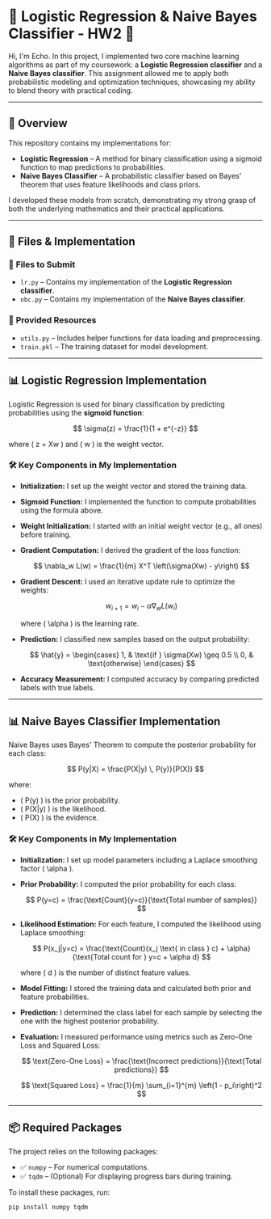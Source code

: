 # 🚀 **Logistic Regression & Naive Bayes Classifier - HW2** 🎯

Hi, I'm Echo. In this project, I implemented two core machine learning algorithms as part of my coursework: a **Logistic Regression classifier** and a **Naive Bayes classifier**. This assignment allowed me to apply both probabilistic modeling and optimization techniques, showcasing my ability to blend theory with practical coding.

---

## 📌 **Overview**
This repository contains my implementations for:
- **Logistic Regression** – A method for binary classification using a sigmoid function to map predictions to probabilities.
- **Naive Bayes Classifier** – A probabilistic classifier based on Bayes’ theorem that uses feature likelihoods and class priors.

I developed these models from scratch, demonstrating my strong grasp of both the underlying mathematics and their practical applications.

---

## 📂 **Files & Implementation**

### 🔧 **Files to Submit**
- `lr.py` – Contains my implementation of the **Logistic Regression classifier**.
- `nbc.py` – Contains my implementation of the **Naive Bayes classifier**.

### 📁 **Provided Resources**
- `utils.py` – Includes helper functions for data loading and preprocessing.
- `train.pkl` – The training dataset for model development.

---

## 📊 **Logistic Regression Implementation**
Logistic Regression is used for binary classification by predicting probabilities using the **sigmoid function**:

$$
\sigma(z) = \frac{1}{1 + e^{-z}}
$$

where \( z = Xw \) and \( w \) is the weight vector.

### 🛠 **Key Components in My Implementation**
- **Initialization:** I set up the weight vector and stored the training data.
- **Sigmoid Function:** I implemented the function to compute probabilities using the formula above.
- **Weight Initialization:** I started with an initial weight vector (e.g., all ones) before training.
- **Gradient Computation:** I derived the gradient of the loss function:

  $$
  \nabla_w L(w) = \frac{1}{m} X^T \left(\sigma(Xw) - y\right)
  $$

- **Gradient Descent:** I used an iterative update rule to optimize the weights:

  $$
  w_{i+1} = w_i - \alpha \nabla_w L(w_i)
  $$

  where \( \alpha \) is the learning rate.
- **Prediction:** I classified new samples based on the output probability:

  $$
  \hat{y} =
  \begin{cases} 
  1, & \text{if } \sigma(Xw) \geq 0.5 \\
  0, & \text{otherwise}
  \end{cases}
  $$

- **Accuracy Measurement:** I computed accuracy by comparing predicted labels with true labels.

---

## 📊 **Naive Bayes Classifier Implementation**
Naive Bayes uses Bayes' Theorem to compute the posterior probability for each class:

$$
P(y|X) = \frac{P(X|y) \, P(y)}{P(X)}
$$

where:
- \( P(y) \) is the prior probability.
- \( P(X|y) \) is the likelihood.
- \( P(X) \) is the evidence.

### 🛠 **Key Components in My Implementation**
- **Initialization:** I set up model parameters including a Laplace smoothing factor \( \alpha \).
- **Prior Probability:** I computed the prior probability for each class:

  $$
  P(y=c) = \frac{\text{Count}(y=c)}{\text{Total number of samples}}
  $$

- **Likelihood Estimation:** For each feature, I computed the likelihood using Laplace smoothing:

  $$
  P(x_j|y=c) = \frac{\text{Count}(x_j \text{ in class } c) + \alpha}{\text{Total count for } y=c + \alpha d}
  $$

  where \( d \) is the number of distinct feature values.
- **Model Fitting:** I stored the training data and calculated both prior and feature probabilities.
- **Prediction:** I determined the class label for each sample by selecting the one with the highest posterior probability.
- **Evaluation:** I measured performance using metrics such as Zero-One Loss and Squared Loss:

  $$
  \text{Zero-One Loss} = \frac{\text{Incorrect predictions}}{\text{Total predictions}}
  $$

  $$
  \text{Squared Loss} = \frac{1}{m} \sum_{i=1}^{m} \left(1 - p_i\right)^2
  $$

---

## 📦 **Required Packages**
The project relies on the following packages:
- ✅ `numpy` – For numerical computations.
- ✅ `tqdm` – (Optional) For displaying progress bars during training.

To install these packages, run:
```bash
pip install numpy tqdm
